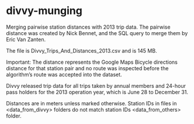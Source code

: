 divvy-munging
=============

Merging pairwise station distances with 2013 trip data. The pairwise distance was created by Nick Bennet, and the SQL query to merge them by Eric Van Zanten. 

The file is Divvy_Trips_And_Distances_2013.csv and is 145 MB.

Important: The distance represents the Google Maps Bicycle directions distance for that station pair and no route was inspected before the algorithm’s route was accepted into the dataset. 

Divvy released trip data for all trips taken by annual members and 24-hour pass holders for the 2013 operation year, which is June 28 to December 31. 

Distances are in meters unless marked otherwise. 
Station IDs in files in <data_from_divvy> folders do not match station IDs <data_from_others> folder. 